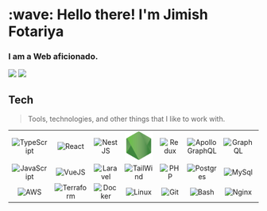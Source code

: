 <h1 id="jimishf-title">:wave: Hello there! I'm Jimish Fotariya</h1>
<h3>I am a Web aficionado.</h3>

<img height="190" src="https://github-readme-stats.vercel.app/api?username=jimishf&show_icons=true&theme=gotham&count_private=true&include_all_commits=true" /> <img  height="190" src="https://github-readme-stats.vercel.app/api/top-langs/?username=jimishf&theme=gotham&layout=compact&count_private=true&include_all_commits=true&show_icons=true" />

<h2 id="jimishf-tech">Tech</h2>

> Tools, technologies, and other things that I like to work with.

<table>
  <tr>
   <td align="center">
      <img
        src="https://upload.wikimedia.org/wikipedia/commons/thumb/4/4c/Typescript_logo_2020.svg/1200px-Typescript_logo_2020.svg.png"
        width="64"
        alt="TypeScript"
      />
    </td>
    <td align="center">
      <img
        src="https://brandlogos.net/wp-content/uploads/2020/09/react-logo.png"
        width="64"
        alt="React"
      />
    </td>
    <td align="center">
      <img
        src="https://d33wubrfki0l68.cloudfront.net/e937e774cbbe23635999615ad5d7732decad182a/26072/logo-small.ede75a6b.svg"
        width="64"
        alt="NestJS"
      />
    </td>
    <td align="center">
      <img
        src="https://raw.githubusercontent.com/github/explore/80688e429a7d4ef2fca1e82350fe8e3517d3494d/topics/nodejs/nodejs.png"
        width="64"
        alt="Node JS"
      />
    </td>
    <td align="center">
      <img
        src="https://cdn.worldvectorlogo.com/logos/redux.svg"
        width="64"
        alt="Redux"
      />
    </td>
    <td align="center">
      <img
        src="https://logowiki.net/uploads/logo/a/apollo-graphql-compact.svg"
        width="64"
        alt="Apollo GraphQL"
      />
    </td>
    <td align="center">
      <img
        src="https://upload.wikimedia.org/wikipedia/commons/thumb/1/17/GraphQL_Logo.svg/2048px-GraphQL_Logo.svg.png"
        width="64"
        alt="GraphQL"
      />
    </td>
        <td align="center">
      <img
        src="https://media.zeemly.com/zeemly/product/material-ui.png"
        width="64"
        alt="Material UI"
      />
    </td>
    <td align="center">
      <img
        src="https://p5js.org/assets/img/p5js.svg"
        width="45"
        height="45"
        alt="p5js"
      />
    </td>
  </tr>

  <tr>
   <td align="center">
      <img
        src="https://upload.wikimedia.org/wikipedia/commons/thumb/9/99/Unofficial_JavaScript_logo_2.svg/1024px-Unofficial_JavaScript_logo_2.svg.png"
        width="64"
        alt="JavaScript"
      />
    </td>
    <td align="center">
      <img
        src="https://upload.wikimedia.org/wikipedia/commons/9/95/Vue.js_Logo_2.svg"
        width="64"
        alt="VueJS"
      />
    </td>
    <td align="center">
      <img
        src="https://upload.wikimedia.org/wikipedia/commons/9/9a/Laravel.svg"
        width="64"
        alt="Laravel"
      />
    </td>
    <td align="center">
      <img
        src="https://upload.wikimedia.org/wikipedia/commons/9/95/Tailwind_CSS_logo.svg"
        width="64"
        alt="TailWind"
      />
    </td>
    <td align="center">
      <img
        src="https://i.ibb.co/LzmYpDX/146-1466902-php-logo-png-transparent-php-logo-png-png-removebg-preview.png"
        width="64"
        alt="PHP"
      />
    </td>
    <td align="center">
      <img
        src="https://upload.wikimedia.org/wikipedia/commons/thumb/2/29/Postgresql_elephant.svg/220px-Postgresql_elephant.svg.png"
        width="64"
        alt="Postgres"
      />
    </td>
    <td align="center">
      <img
        src="https://upload.wikimedia.org/wikipedia/en/d/dd/MySQL_logo.svg"
        width="64"
        alt="MySql"
      />
    </td>
    <td align="center">
      <img
        src="https://i.ibb.co/QXHcMvM/58481021cef1014c0b5e494b.png"
        width="64"
        alt="Mongo DB"
      />
    </td>
    <td align="center">
      <img
        src="https://library.shadcnblocks.com/images/block/logos/shadcn-ui-wordmark.svg"
        width="64"
        alt="Shadcn"
      />
    </td>
    
  </tr>
  <tr>
      <td align="center">
      <img
        src="https://upload.wikimedia.org/wikipedia/commons/9/93/Amazon_Web_Services_Logo.svg"
        width="64"
        alt="AWS"
      />
    </td>
      <td align="center">
      <img
        src="https://upload.wikimedia.org/wikipedia/commons/thumb/0/04/Terraform_Logo.svg/300px-Terraform_Logo.svg.png"
        width="64"
        alt="Terraform"
      />
    </td>
    <td align="center">
      <img
        src="https://www.docker.com/wp-content/uploads/2022/03/vertical-logo-monochromatic.png"
        width="64"
        alt="Docker"
      />
    </td>
    <td align="center">
      <img
        src="https://upload.wikimedia.org/wikipedia/commons/thumb/3/35/Tux.svg/150px-Tux.svg.png"
        width="64"
        alt="Linux"
      />
    </td>
    <td align="center">
      <img
        src="https://upload.wikimedia.org/wikipedia/commons/thumb/3/3f/Git_icon.svg/1200px-Git_icon.svg.png"
        width="64"
        alt="Git"
      />
    </td>
    <td align="center">
      <img
        src="https://bashlogo.com/img/symbol/png/full_colored_dark.png"
        width="64"
        alt="Bash"
      />
    </td>
    <td align="center">
      <img
        src="https://img.icons8.com/?size=128&id=t2x6DtCn5Zzx&format=png"
        alt="Nginx"
        width="64"
      />
    </td>
    <td align="center">
      <img
        src="https://upload.wikimedia.org/wikipedia/commons/thumb/c/c3/Python-logo-notext.svg/1200px-Python-logo-notext.svg.png"
        width="64"
        alt="Python"
      />
    </td>
    <td align="center">
      <img
        src="https://iconape.com/wp-content/png_logo_vector/cib-flask.png"
        width="64"
        alt="Flask"
      />
    </td>
  </tr>
</table>

[linkedin]: https://www.linkedin.com/in/JimishFotariya "LinkedIn"
[twitter]: https://twitter.com/JimishFotariya "Twitter"
[stackoverflow]: https://stackoverflow.com/users/3599251/jimish-fotariya/ "StackOverflow"
